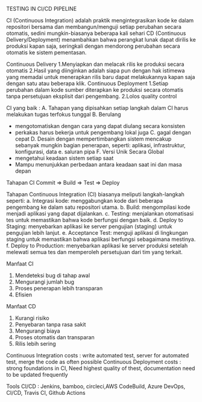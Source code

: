 TESTING IN CI/CD PIPELINE

CI (Continuous Integration) adalah praktik mengintegrasikan kode ke dalam repositori bersama dan membangun/menguji setiap perubahan secara otomatis, sedini mungkin-biasanya beberapa kali sehari
CD (Continuous Delivery/Deployment) menambahkan bahwa perangkat lunak dapat dirilis ke produksi kapan saja, seringkali dengan mendorong perubahan secara otomatis ke sistem pementasan.

Continuous Delivery
1.Menyiapkan dan melacak rilis ke produksi secara otomatis
2.Hasil yang diinginkan adalah siapa pun dengan hak istimewa yang memadai untuk menerapkan rilis baru dapat melakukannya kapan saja dengan satu atau beberapa klik.
Continuous Deployment
1.Setiap perubahan dalam kode sumber diterapkan ke produksi secara otomatis tanpa persetujuan eksplisit dari pengembang.
2.Lolos quality control

CI yang baik :
A. Tahapan yang dipisahkan
setiap langkah dalam CI harus melakukan tugas terfokus tunggal
B. Berulang
- mengotomatiskan dengan cara yang dapat diulang secara konsisten
- perkakas harus bekerja untuk pengembang lokal juga
C. gagal dengan cepat
D. Desain dengan mempertimbangkan sistem
mencakup sebanyak mungkin bagian penerapan, seperti: aplikasi, infrastruktur, konfigurasi, data
e. saluran pipa
F. Versi Unik Secara Global
- mengetahui keadaan sistem setiap saat
- Mampu menunjukkan perbedaan antara keadaan saat ini dan masa depan

Tahapan CI
Commit => Build => Test => Deploy

Tahapan Continuous Integration (CI) biasanya meliputi langkah-langkah seperti:
a. Integrasi kode: menggabungkan kode dari beberapa pengembang ke dalam satu repositori utama.
b. Build: mengompilasi kode menjadi aplikasi yang dapat dijalankan.
c. Testing: menjalankan otomatisasi tes untuk memastikan bahwa kode berfungsi dengan baik.
d. Deploy to Staging: menyebarkan aplikasi ke server pengujian (staging) untuk pengujian lebih lanjut.
e. Acceptance Test: menguji aplikasi di lingkungan staging untuk memastikan bahwa aplikasi berfungsi sebagaimana mestinya.
f. Deploy to Production: menyebarkan aplikasi ke server produksi setelah melewati semua tes dan memperoleh persetujuan dari tim yang terkait.

Manfaat CI
1. Mendeteksi bug di tahap awal
2. Mengurangi jumlah bug
3. Proses penerapan lebih transparan
4. Efisien

Manfaat CD
1. Kurangi risiko
2. Penyebaran tanpa rasa sakit
3. Mengurangi biaya
4. Proses otomatis dan transparan
5. Rilis lebih sering

Continuous Integration costs : write automated test, server for automated test, merge the code as often possible
Continuous Deployment costs : strong foundations in CI, Need highest quality of thest, documentation need to be updated frequently

Tools CI/CD : Jenkins, bamboo, circleci,AWS CodeBuild, Azure DevOps, CI/CD, Travis CI, Github Actions

